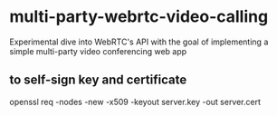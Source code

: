 # multi-party-webrtc-video-calling
Experimental dive into WebRTC's API with the goal of implementing a simple multi-party video conferencing web app

## to self-sign key and certificate
openssl req -nodes -new -x509 -keyout server.key -out server.cert
